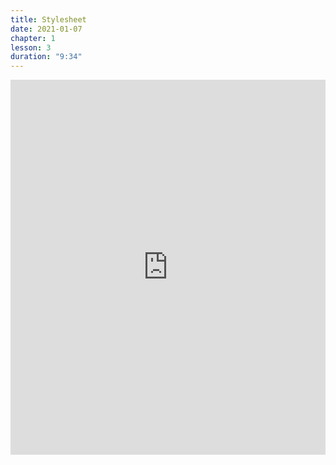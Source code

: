 ```yaml
---
title: Stylesheet
date: 2021-01-07
chapter: 1
lesson: 3
duration: "9:34"
---
```


<iframe width="100%" height="600" src="https://www.youtube.com/embed/P246gVFMqrg" title="YouTube video player" frameborder="0" allow="accelerometer; autoplay; clipboard-write; encrypted-media; gyroscope; picture-in-picture" allowfullscreen></iframe>